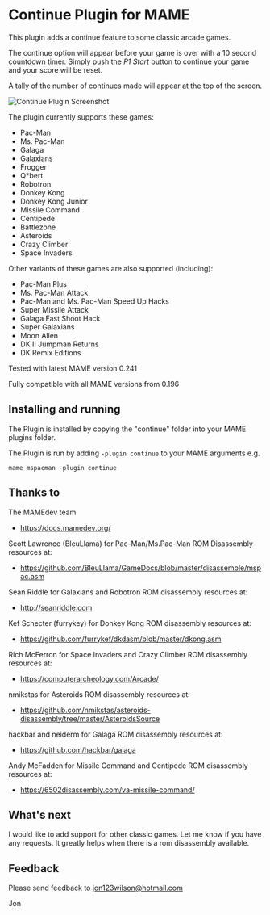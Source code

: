 # **Continue Plugin for MAME** #

This plugin adds a continue feature to some classic arcade games. 

The continue option will appear before your game is over with a 10 second countdown timer.  Simply push the *P1 Start* button to continue your game and your score will be reset.

A tally of the number of continues made will appear at the top of the screen.


![Continue Plugin Screenshot](https://i.imgur.com/boLrqHc.png)


The plugin currently supports these games:

- Pac-Man
- Ms. Pac-Man
- Galaga
- Galaxians
- Frogger
- Q*bert
- Robotron
- Donkey Kong
- Donkey Kong Junior
- Missile Command
- Centipede
- Battlezone
- Asteroids
- Crazy Climber
- Space Invaders

Other variants of these games are also supported (including):
- Pac-Man Plus
- Ms. Pac-Man Attack
- Pac-Man and Ms. Pac-Man Speed Up Hacks
- Super Missile Attack
- Galaga Fast Shoot Hack
- Super Galaxians
- Moon Alien
- DK II Jumpman Returns 
- DK Remix Editions


Tested with latest MAME version 0.241

Fully compatible with all MAME versions from 0.196

  
## Installing and running
 
The Plugin is installed by copying the "continue" folder into your MAME plugins folder.

The Plugin is run by adding `-plugin continue` to your MAME arguments e.g.

```mame mspacman -plugin continue```  


## Thanks to

The MAMEdev team 
- https://docs.mamedev.org/

Scott Lawrence (BleuLlama) for Pac-Man/Ms.Pac-Man ROM Disassembly resources at:
- https://github.com/BleuLlama/GameDocs/blob/master/disassemble/mspac.asm

Sean Riddle for Galaxians and Robotron ROM disassembly resources at:
- http://seanriddle.com

Kef Schecter (furrykey) for Donkey Kong ROM disassembly resources at:
- https://github.com/furrykef/dkdasm/blob/master/dkong.asm

Rich McFerron for Space Invaders and Crazy Climber ROM disassembly resources at:
- https://computerarcheology.com/Arcade/

nmikstas for Asteroids ROM disassembly resources at:
- https://github.com/nmikstas/asteroids-disassembly/tree/master/AsteroidsSource

hackbar and neiderm for Galaga ROM disassembly resources at:
- https://github.com/hackbar/galaga

Andy McFadden for Missile Command and Centipede ROM disassembly resources at:
- https://6502disassembly.com/va-missile-command/

## What's next

I would like to add support for other classic games.
Let me know if you have any requests.  It greatly helps when there is a rom disassembly available.


## Feedback

Please send feedback to jon123wilson@hotmail.com

Jon

